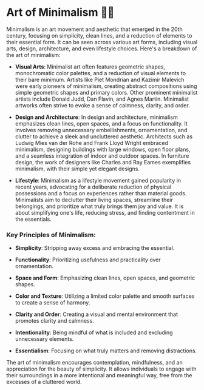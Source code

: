 # Art of Minimalism :man_technologist:


Minimalism is an art movement and aesthetic that emerged in the 20th century, focusing on simplicity, clean lines, and a reduction of elements to their essential form. It can be seen across various art forms, including visual arts, design, architecture, and even lifestyle choices. Here's a breakdown of the art of minimalism:

- **Visual Arts**:
Minimalist art often features geometric shapes, monochromatic color palettes, and a reduction of visual elements to their bare minimum. Artists like Piet Mondrian and Kazimir Malevich were early pioneers of minimalism, creating abstract compositions using simple geometric shapes and primary colors. Other prominent minimalist artists include Donald Judd, Dan Flavin, and Agnes Martin. Minimalist artworks often strive to evoke a sense of calmness, clarity, and order.

- **Design and Architecture**:
In design and architecture, minimalism emphasizes clean lines, open spaces, and a focus on functionality. It involves removing unnecessary embellishments, ornamentation, and clutter to achieve a sleek and uncluttered aesthetic. Architects such as Ludwig Mies van der Rohe and Frank Lloyd Wright embraced minimalism, designing buildings with large windows, open floor plans, and a seamless integration of indoor and outdoor spaces. In furniture design, the work of designers like Charles and Ray Eames exemplifies minimalism, with their simple yet elegant designs.

- **Lifestyle**:
Minimalism as a lifestyle movement gained popularity in recent years, advocating for a deliberate reduction of physical possessions and a focus on experiences rather than material goods. Minimalists aim to declutter their living spaces, streamline their belongings, and prioritize what truly brings them joy and value. It is about simplifying one's life, reducing stress, and finding contentment in the essentials.

### Key Principles of Minimalism:

- **Simplicity**: Stripping away excess and embracing the essential.

- **Functionality**: Prioritizing usefulness and practicality over ornamentation.

- **Space and Form**: Emphasizing clean lines, open spaces, and geometric shapes.

- **Color and Texture**: Utilizing a limited color palette and smooth surfaces to create a sense of harmony.

- **Clarity and Order**: Creating a visual and mental environment that promotes clarity and calmness.

- **Intentionality**: Being mindful of what is included and excluding unnecessary elements.

- **Essentialism**: Focusing on what truly matters and removing distractions.

The art of minimalism encourages contemplation, mindfulness, and an appreciation for the beauty of simplicity. It allows individuals to engage with their surroundings in a more intentional and meaningful way, free from the excesses of a cluttered world.
